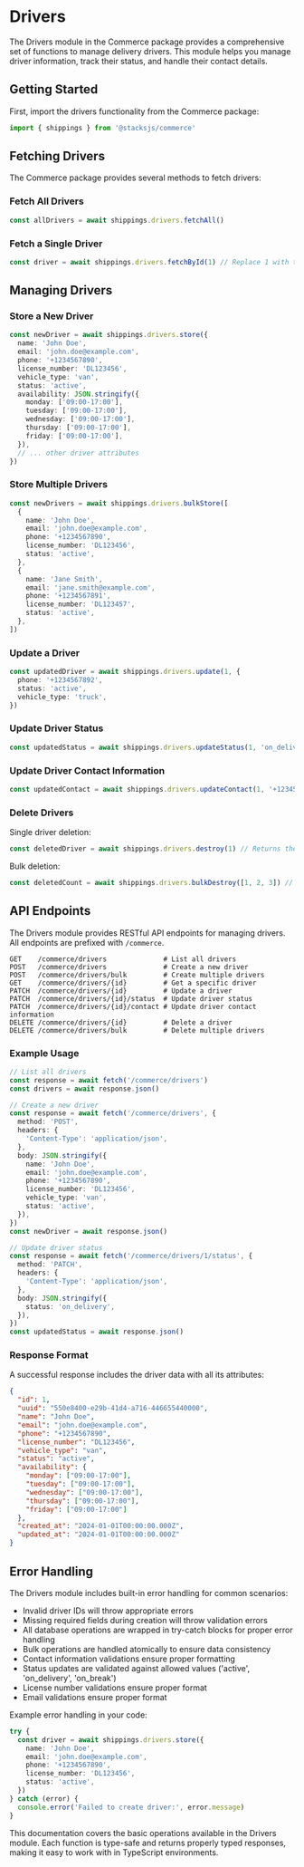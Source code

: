 # Drivers

The Drivers module in the Commerce package provides a comprehensive set of functions to manage delivery drivers. This module helps you manage driver information, track their status, and handle their contact details.

## Getting Started

First, import the drivers functionality from the Commerce package:

```ts
import { shippings } from '@stacksjs/commerce'
```

## Fetching Drivers

The Commerce package provides several methods to fetch drivers:

### Fetch All Drivers

```ts
const allDrivers = await shippings.drivers.fetchAll()
```

### Fetch a Single Driver

```ts
const driver = await shippings.drivers.fetchById(1) // Replace 1 with the actual driver ID
```

## Managing Drivers

### Store a New Driver

```ts
const newDriver = await shippings.drivers.store({
  name: 'John Doe',
  email: 'john.doe@example.com',
  phone: '+1234567890',
  license_number: 'DL123456',
  vehicle_type: 'van',
  status: 'active',
  availability: JSON.stringify({
    monday: ['09:00-17:00'],
    tuesday: ['09:00-17:00'],
    wednesday: ['09:00-17:00'],
    thursday: ['09:00-17:00'],
    friday: ['09:00-17:00'],
  }),
  // ... other driver attributes
})
```

### Store Multiple Drivers

```ts
const newDrivers = await shippings.drivers.bulkStore([
  {
    name: 'John Doe',
    email: 'john.doe@example.com',
    phone: '+1234567890',
    license_number: 'DL123456',
    status: 'active',
  },
  {
    name: 'Jane Smith',
    email: 'jane.smith@example.com',
    phone: '+1234567891',
    license_number: 'DL123457',
    status: 'active',
  },
])
```

### Update a Driver

```ts
const updatedDriver = await shippings.drivers.update(1, {
  phone: '+1234567892',
  status: 'active',
  vehicle_type: 'truck',
})
```

### Update Driver Status

```ts
const updatedStatus = await shippings.drivers.updateStatus(1, 'on_delivery')
```

### Update Driver Contact Information

```ts
const updatedContact = await shippings.drivers.updateContact(1, '+1234567893')
```

### Delete Drivers

Single driver deletion:
```ts
const deletedDriver = await shippings.drivers.destroy(1) // Returns the deleted driver record
```

Bulk deletion:
```ts
const deletedCount = await shippings.drivers.bulkDestroy([1, 2, 3]) // Returns number of drivers deleted
```

## API Endpoints

The Drivers module provides RESTful API endpoints for managing drivers. All endpoints are prefixed with `/commerce`.

```
GET    /commerce/drivers              # List all drivers
POST   /commerce/drivers              # Create a new driver
POST   /commerce/drivers/bulk         # Create multiple drivers
GET    /commerce/drivers/{id}         # Get a specific driver
PATCH  /commerce/drivers/{id}         # Update a driver
PATCH  /commerce/drivers/{id}/status  # Update driver status
PATCH  /commerce/drivers/{id}/contact # Update driver contact information
DELETE /commerce/drivers/{id}         # Delete a driver
DELETE /commerce/drivers/bulk         # Delete multiple drivers
```

### Example Usage

```ts
// List all drivers
const response = await fetch('/commerce/drivers')
const drivers = await response.json()

// Create a new driver
const response = await fetch('/commerce/drivers', {
  method: 'POST',
  headers: {
    'Content-Type': 'application/json',
  },
  body: JSON.stringify({
    name: 'John Doe',
    email: 'john.doe@example.com',
    phone: '+1234567890',
    license_number: 'DL123456',
    vehicle_type: 'van',
    status: 'active',
  }),
})
const newDriver = await response.json()

// Update driver status
const response = await fetch('/commerce/drivers/1/status', {
  method: 'PATCH',
  headers: {
    'Content-Type': 'application/json',
  },
  body: JSON.stringify({
    status: 'on_delivery',
  }),
})
const updatedStatus = await response.json()
```

### Response Format

A successful response includes the driver data with all its attributes:

```json
{
  "id": 1,
  "uuid": "550e8400-e29b-41d4-a716-446655440000",
  "name": "John Doe",
  "email": "john.doe@example.com",
  "phone": "+1234567890",
  "license_number": "DL123456",
  "vehicle_type": "van",
  "status": "active",
  "availability": {
    "monday": ["09:00-17:00"],
    "tuesday": ["09:00-17:00"],
    "wednesday": ["09:00-17:00"],
    "thursday": ["09:00-17:00"],
    "friday": ["09:00-17:00"]
  },
  "created_at": "2024-01-01T00:00:00.000Z",
  "updated_at": "2024-01-01T00:00:00.000Z"
}
```

## Error Handling

The Drivers module includes built-in error handling for common scenarios:

- Invalid driver IDs will throw appropriate errors
- Missing required fields during creation will throw validation errors
- All database operations are wrapped in try-catch blocks for proper error handling
- Bulk operations are handled atomically to ensure data consistency
- Contact information validations ensure proper formatting
- Status updates are validated against allowed values ('active', 'on_delivery', 'on_break')
- License number validations ensure proper format
- Email validations ensure proper format

Example error handling in your code:

```ts
try {
  const driver = await shippings.drivers.store({
    name: 'John Doe',
    email: 'john.doe@example.com',
    phone: '+1234567890',
    license_number: 'DL123456',
    status: 'active',
  })
} catch (error) {
  console.error('Failed to create driver:', error.message)
}
```

This documentation covers the basic operations available in the Drivers module. Each function is type-safe and returns properly typed responses, making it easy to work with in TypeScript environments.
